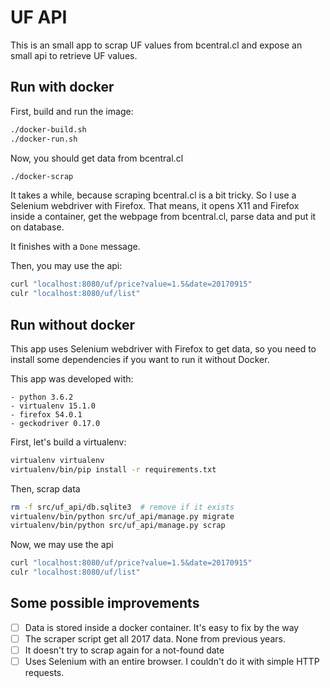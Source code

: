 # UF API

This is an small app to scrap UF values from bcentral.cl and expose an small api to retrieve UF values.

## Run with docker

First, build and run the image:

```bash
./docker-build.sh
./docker-run.sh
```

Now, you should get data from bcentral.cl
```bash
./docker-scrap
```

It takes a while, because scraping bcentral.cl is a bit tricky. So I use a Selenium webdriver with Firefox.
That means, it opens X11 and Firefox inside a container, get the webpage from bcentral.cl, parse data and put it on database.

It finishes with a `Done` message.

Then, you may use the api:
```bash
curl "localhost:8080/uf/price?value=1.5&date=20170915"
culr "localhost:8080/uf/list"
```

## Run without docker

This app uses Selenium webdriver with Firefox to get data, so you need to install some dependencies if you want to run it without Docker.

This app was developed with:

    - python 3.6.2
    - virtualenv 15.1.0
    - firefox 54.0.1
    - geckodriver 0.17.0

First, let's build a virtualenv:
```bash
virtualenv virtualenv
virtualenv/bin/pip install -r requirements.txt
```

Then, scrap data
```bash
rm -f src/uf_api/db.sqlite3  # remove if it exists
virtualenv/bin/python src/uf_api/manage.py migrate
virtualenv/bin/python src/uf_api/manage.py scrap
```

Now, we may use the api
```bash
curl "localhost:8080/uf/price?value=1.5&date=20170915"
culr "localhost:8080/uf/list"
```

## Some possible improvements

 - [ ] Data is stored inside a docker container. It's easy to fix by the way
 - [ ] The scraper script get all 2017 data. None from previous years.
 - [ ] It doesn't try to scrap again for a not-found date
 - [ ] Uses Selenium with an entire browser. I couldn't do it with simple HTTP requests.
